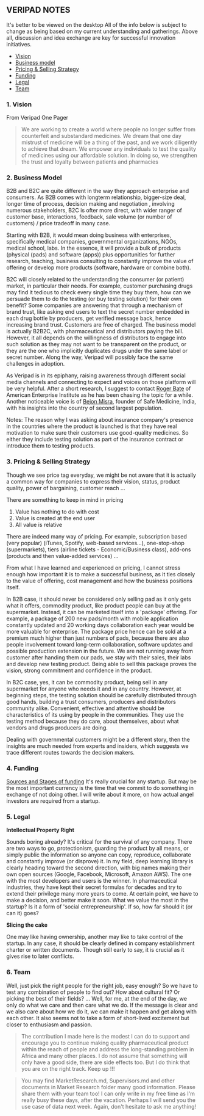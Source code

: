 

## VERIPAD NOTES
It's better to be viewed on the desktop
All of the info below is subject to change as being based on my current understanding and gatherings. Above all, discussion and idea exchange are key for successful innovation initiatives.
- [Vision](https://github.com/MomSweetMom/Veripad/#1-Vision)
- [Business model](https://github.com/MomSweetMom/Veripad/#2-Business-model)
- [Pricing & Selling Strategy](https://github.com/MomSweetMom/Veripad/#3-Pricing-&-Selling-Strategy)
- [Funding](https://github.com/MomSweetMom/Veripad/#4-Funding)
- [Legal](https://github.com/MomSweetMom/Veripad/#5-Legal)
- [Team](https://github.com/MomSweetMom/Veripad/#6-Team)

### 1. Vision
From Veripad One Pager
>We are working to create a world where people no
longer suffer from counterfeit and substandard
medicines. We dream that one day mistrust of medicine
will be a thing of the past, and we work diligently to
achieve that dream. We empower any individuals to test
the quality of medicines using our affordable solution. In
doing so, we strengthen the trust and loyalty between
patients and pharmacies


### 2. Business Model
B2B and B2C are quite different in the way they approach enterprise and consumers. As B2B comes with longterm relationship, bigger-size deal, longer time of process, decision making and negotiation , involving numerous stakeholders, B2C is ofter more direct, with wider ranger of customer base, interactions, feedback, sale volume (or number of customers) / price tradeoff in many case.

Starting with B2B, it would mean doing business with enterprises, specifically medical companies, governmental organizations, NGOs, medical school, labs. In the essence, it will provide a bulk of products (physical (pads) and software (apps)) plus opportunities for further research, teaching, business consulting to constantly improve the value of offering or develop more products (software, hardware or combine both).

B2C will closely related to the understanding the consumer (or patient) market, in particular their needs. For example, customer purchasing drugs may find it tedious to check every single time they buy them, how can we persuade them to do the testing (or buy testing solution) for their own benefit? Some companies are answering that through a mechanism of brand trust, like asking end users to text the secret number embedded in each drug bottle by producers, get verified message back, hence increasing brand trust. Customers are free of charged. The business model is actually B2B2C, with pharmaceutical and distributors paying the bill. However, it all depends on the willingness of distributors to engage into such solution as they may not want to be transparent on the product, or they are the one who implicitly duplicates drugs under the same label or secret number. Along the way,
Veripad will possibly face the same challenges in adoption.

As Veripad is in its epiphany, raising awareness through different social media channels and connecting to expect and voices on those platform will be very helpful. After a short research, I suggest to contact [Roger Bate](https://www.linkedin.com/in/roger-bate-149b0b4/) of American Enterprise Institute as he has been chasing the topic for a while. Another noticeable voice is of [Bejon Misra](https://www.linkedin.com/in/bejon-misra-1a465a4b/), founder of Safe Medicine, India, with his insights into the country of second largest population.

Notes:
The reason why I was asking about insurance company's presence in the countries where the product is launched is that they have real motivation to make sure their customers use good-quality medicines. So either they include testing solution as part of the insurance contract or introduce them to testing products.  

### 3. Pricing & Selling Strategy
Though we see  price tag everyday, we might be not aware that it is actually a common way for companies to express their vision, status, product quality, power of bargaining, customer reach ...

There are something to keep in mind in pricing
1. Value has nothing to do with cost
2. Value is created at the end user
3. All value is relative

There are indeed many way of pricing. For example, subscription based (very popular) (iTunes, Spotify, web-based services...), one-stop-shop (supermarkets), tiers (airline tickets - Economic/Business class), add-ons (products and then value-added services) ...

From what I have learned and experienced on pricing, I cannot stress enough how important it is to make a successful business, as it ties closely to the value of offering, cost management and how the business positions itself.

In B2B case, it should never be considered only selling pad as it only gets what it offers, commodity product, like product people can buy at the supermarket. Instead, it can be marketed itself into a 'package' offering. For example, a package of 200 new pads/month with mobile application constantly updated and 20 working days collaboration each year would be more valuable for enterprise. The package price hence can be sold at a premium much higher than just numbers of pads, because there are also people involvement toward long-term collaboration, software updates and possible production extension in the future. We are not running away from customer after handing them our pads, we stay with their sales, their labs and develop new testing product. Being able to sell this package proves the vision, strong commitment and confidence in the product.

In B2C case, yes, it can be commodity product, being sell in any supermarket for anyone who needs it and in any country. However, at beginning steps, the testing solution should be carefully distributed through good hands, building a trust consumers, producers and distributors community alike. Convenient, effective and attentive should be characteristics of its using by people in the communities. They use the testing method because they do care, about themselves, about what vendors and drugs producers are doing.

Dealing with governmental customers might be a different story, then the insights are much needed from experts and insiders, which suggests we trace different routes towards the decision makers.


### 4. Funding
[Sources and Stages of funding](https://blog.adioma.com/how-funding-works-splitting-equity-infographic/)
It's really crucial for any startup. But may be the most important currency is the time that we commit to do something in exchange of not doing other. I will write about it more, on how actual angel investors are required from a startup.

### 5. Legal
**Intellectual Property Right**

Sounds boring already? It's critical for the survival of any company. There are two ways to go, protectionism, guarding the product by all means, or simply public the information so anyone can copy, reproduce, collaborate and constantly improve (or disprove) it. In my field, deep learning library is clearly heading toward the second direction, with big names making their own open sources (Google, Facebook, Microsoft, Amazon AWS). The one with the most developers and users is the winner. In pharmaceutical industries, they have kept their secret formulas for decades and try to extend their privilege many more years to come. At certain point, we have to make a decision, and better make it soon. What we value the most in the startup? Is it a form of 'social entrepreneurship'. If so, how far should it (or can it) goes?

**Slicing the cake**

One may like having ownership, another may like to take control of the startup. In any case, it should be clearly defined in company establishment charter or written documents. Though still early to say, it is crucial as it gives rise to later conflicts.

### 6. Team
Well, just pick the right people for the right job, easy enough? So we have to test any combination of people to find out? How about cultural fit? Or picking the best of their fields? ... Well, for me, at the end of the day, we only do what we care and then care what we do. If the message is clear and we also care about how we do it, we can make it happen and get along with each other. It also seems not to take a form of short-lived excitement but closer to enthusiasm and passion.

> The contribution I made here is the modest I can do to support and encourage you to continue making quality pharmaceutical product within the reach of people and address the long-standing problem in Africa and many other places. I do not assume that something will only have a good side, there are side effects too. But I do think that you are on the right track. Keep up !!!

> You may find MarketResearch.md, Supervisors.md and other documents in Market Research folder many good information. Please share them with your team too! I can only write in my free time as I'm really busy these days, after the vacation. Perhaps I will send you the use case of data next week. Again, don't hesitate to ask me anything!
